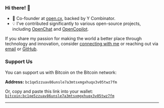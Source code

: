 ### Hi there! 👋
- 🚀 Co-founder at [open.cx](https://open.cx), backed by Y Combinator.
- 💡 I've contributed significantly to various open-source projects, including [OpenChat](https://github.com/openchatai/OpenChat) and [OpenCopilot](https://github.com/openchatai/OpenCopilot).


If you share my passion for making the world a better place through technology and innovation, consider [connecting with me](https://www.linkedin.com/in/shanurcsenitap) or reaching out via [email](mailto:shanur.cse.nitap@gmail.com) or [GitHub](https://github.com/codebanesr).

### Support Us

You can support us with Bitcoin on the Bitcoin network:

**Address:** `bc1qe5zzuav86unsle7a3mtsxmgxhuqx3v05twz7fm`

Or, copy and paste this link into your wallet:  
[`bitcoin:bc1qe5zzuav86unsle7a3mtsxmgxhuqx3v05twz7fm`](bitcoin:bc1qe5zzuav86unsle7a3mtsxmgxhuqx3v05twz7fm)

---
